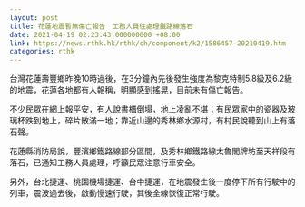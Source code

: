 ```yaml
---
layout: post
title: 花蓮地震暫無傷亡報告　工務人員往處理鐵路線落石
date: 2021-04-19 02:23:43.000000000 +08:00
link: https://news.rthk.hk/rthk/ch/component/k2/1586457-20210419.htm
categories: rthk
---
```


台灣花蓮壽豐鄉昨晚10時過後，在3分鐘內先後發生強度為黎克特制5.8級及6.2級的地震，花蓮各地都有人報稱，明顯感到搖晃，目前未有傷亡報告。

不少民眾在網上報平安，有人說書櫃倒塌，地上凌亂不堪；有民眾家中的瓷器及玻璃杯跌到地上，碎片散滿一地；靠近山邊的秀林鄉水源村，有村民說聽到山上有落石聲。

花蓮縣消防局說，豐濱鄉鐵路線部分區間，及秀林鄉鐵路線太魯閣牌坊至天祥段有落石，已通知工務人員處理，呼籲民眾注意行車安全。

另外，台北捷運、桃園機場捷運、台中捷運，在地震發生後一度停下所有行駛中的列車，震波過去後，啟動慢速行駛，其後全線恢復正常行駛。
